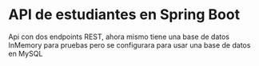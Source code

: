 # API de estudiantes en Spring Boot
Api con dos endpoints REST, ahora mismo tiene una base de datos InMemory para pruebas pero
se configurara para usar una base de datos en MySQL